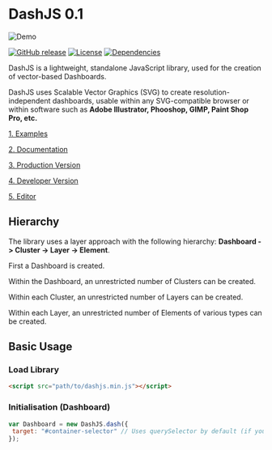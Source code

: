DashJS 0.1
====================

![Demo](https://image.ibb.co/gncfwV/preview.jpg)

[![GitHub release](https://img.shields.io/badge/version-0.1-red.svg)](https://github.com/evgenievdev/DashJS)
[![License](https://img.shields.io/badge/License-BSD%203--Clause-blue.svg)](https://opensource.org/licenses/BSD-3-Clause)
[![Dependencies](https://img.shields.io/badge/dependencies-none-brightgreen.svg)]()


DashJS is a lightweight, standalone JavaScript library, used for the creation of vector-based Dashboards.

DashJS uses Scalable Vector Graphics (SVG) to create resolution-independent dashboards, usable within any SVG-compatible browser or within software such as **Adobe Illustrator, Phooshop, GIMP, Paint Shop Pro, etc.**

 
[1. Examples](https://github.com/evgenievdev/DashJS/wiki/Examples)

[2. Documentation](https://github.com/evgenievdev/DashJS/wiki)

[3. Production Version](https://github.com/evgenievdev/DashJS/tree/master/production) 

[4. Developer Version](https://github.com/evgenievdev/DashJS/tree/master/developer)

[5. Editor](https://github.com/evgenievdev/DashJS/tree/master/editor)
 
Hierarchy
---------------------

The library uses a layer approach with the following hierarchy: 
**Dashboard -> Cluster -> Layer -> Element**. 

First a Dashboard is created.

Within the Dashboard, an unrestricted number of Clusters can be created.

Within each Cluster, an unrestricted number of Layers can be created.

Within each Layer, an unrestricted number of Elements of various types can be created.

Basic Usage
---------------------
### Load Library
```html
<script src="path/to/dashjs.min.js"></script>
```

### Initialisation (Dashboard)
```javascript
var Dashboard = new DashJS.dash({
 target: "#container-selector" // Uses querySelector by default (if you have JQuery, it uses that instead)
});
```
